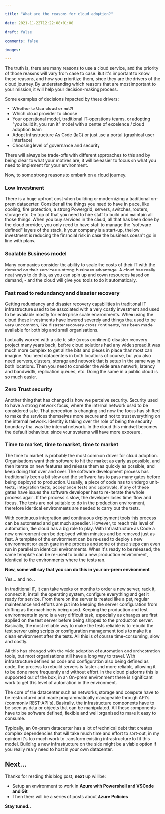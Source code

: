 ```yaml
--- 

title: "What are the reasons for cloud adoption?" 

date: 2021-11-22T12:22:08+01:00 

draft: false 

comments: false 

images: 

--- 
```


 
 The truth is, there are many reasons to use a cloud service, and the priority of those reasons will vary from case to case. But it's important to know these reasons, and how you prioritize them, since they are the drivers of the cloud journey. By understanding which reasons that are most important to your mission, it will help your decision-making process.  

Some examples of decisions impacted by these drivers:  

- Whether to Use cloud or not?!
- Which cloud provider to choose
- Your operational model, traditional IT-operations teams, or adopting "you build it, you run it" model with a centre of excelence / cloud adoption team
- Adopt Infrastructure As Code (IaC) or just use a portal (graphical user interface)
- Choosing level of governance and security

There will always be trade-offs with different approaches to this and by being clear to what your motives are, it will be easier to focus on what you need to implement for your environment. 

Now, to some strong reasons to embark on a cloud journey.

### Low Investment 
There is a huge upfront cost when building or modernizing a traditional on-prem datacenter. Consider all the things you need to have in place, like cooling, fire protection, a strong Powergrid, servers, switches, routers, storage etc. On top of that you need to hire staff to build and maintain all those things. When you buy services in the cloud, all that has been done by the cloud provider, you only need to have staff to manage the "software defined" layers of the stack. If your company is a start-up, the low investment is reducing the financial risk in case the business doesn't go in line with plans. 

### Scalable Business model 
Many companies consider the ability to scale the costs of their IT with the demand on their services a strong business advantage. A cloud has really neat ways to do this, as you can spin up and down resources based on demand, - and the cloud will give you tools to do it automatically. 

### Fast road to redundancy and disaster recovery 
Getting redundancy and disaster recovery capabilities in traditional IT infrastructure used to be associated with a very costly investment and used to be available mostly for enterprise scale environments. When using the cloud these investments have lowered severely and things that used to be very uncommon, like disaster recovery cross continents, has been made available for both big and small organisations. 

I actually worked with a site to site (cross continent) disaster recovery project many years back, before cloud solutions had any wide spread.It was much more complex to get all the bits and pieces in place than most can imagine. You need datacenters in both locations of course, but you also need servers, clusters, storage and network that is setup in the same way in both locations. Then you need to consider the wide area network, latency and bandwidth, replication queues, etc. Doing the same in a public cloud is so much easier.

### Zero Trust security 
Another thing that has changed is how we perceive security. Security used to have a strong network focus, where the internal network used to be considered safe. That perception is changing and now the focus has shifted to make the services themselves more secure and not to trust everything on the internal network. Identity is taking over the role of being the security boundary that was the internal network. In the cloud this mindset becomes the default behaviour, since your systems will have more exposure.

### Time to market, time to market, time to market 
The time to market is probably the most common driver for cloud adoption. Organisations want their software to hit the market as early as possible, and then iterate on new features and release them as quickly as possible, and keep doing that over and over. The software development process has traditionally been a bit slow and the software has to pass many gates before being deployed to production. Usually, a piece of code has to undergo unit-tests, integration tests, acceptance tests and approvals, if any of these gates have issues the software developer has to re-iterate the whole process again. If the process is slow, the developer loses time, flow and focus. The tests are not suitable to do in the production environment, therefore identical environments are needed to carry out the tests. 

With continuous integration and continuous deployment tools this process can be automated and get much speedier. However, to reach this level of automation, the cloud has a big role to play. With Infrastructure as Code a new environment can be deployed within minutes and be removed just as fast. A template of the environment can be re-used to deploy a new environment for each gate in the process and some of these steps can even run in parallel on identical environments. When it's ready to be released, the same template can be re-used to build a new production environment, identical to the environments where the tests ran. 

**Now, some will say that you can do this in your on-prem environment** 

Yes... and no... 

In traditional IT, it can take weeks or months to order a new server, rack it, connect it, install the operating system, configure everything and get it ready for service. From there on the server is treated like a pet, regular maintenance and efforts are put into keeping the server configuration from drifting as the machine is being used. Keeping the production and test environments in sync is a very difficult task, especially as changes are first applied on the test server before being shipped to the production server.
Basically, the most reliable way to make the tests reliable is to rebuild the test server using scripts or configuration management tools to make it a clean environment after the tests. All this is of course time-consuming, slow and costly.

All this has changed with the wide adoption of automation and orchestration tools, but most organisations still have a long way to travel. With infrastructure defined as code and configuration also being defined as code, the process to rebuild servers is faster and more reliable, allowing it to be done more frequently and without effort. In the cloud platforms this is supported out of the box, in an On-prem environment there is significant work to get this level of automation in the environment.

The core of the datacenter such as networks, storage and compute have to be restructured and made programmatically manageable through API's (commonly REST-API's). Basically, the infrastructure components have to be seen as data or objects that can be manipulated. All these components have to be software defined, flexible and well organised to make it easy to consume. 

Typically, an On-prem datacenter has a lot of technical debt that creates complex dependencies that will take much time and effort to sort-out, in my opinion it's too much work to transform existing infrastructure to fit this model. Building a new infrastructure on the side might be a viable option if you really really need to host in your own datacenter. 

## Next...
Thanks for reading this blog post, **next** up will be:

- Setup an environment to work in **Azure with Powershell and VSCode and Git**
- Then there will be a series of posts about **Azure Policies**

**Stay tuned..**



